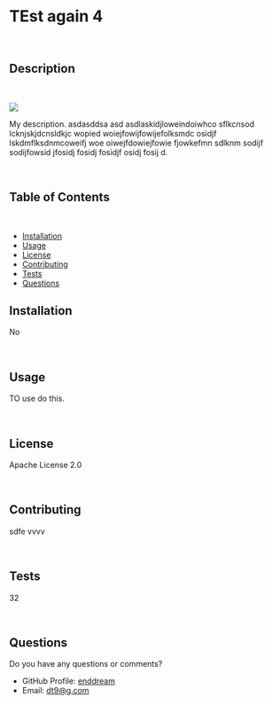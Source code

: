 <h1>TEst again 4</h1><br /><h2>Description</h2><br /><p><img src='https://img.shields.io/badge/Apache-License%202.0%20-Blue'></p><p>My description. asdasddsa asd asdlaskidjloweindoiwhco sflkcnsod lcknjskjdcnsldkjc wopied woiejfowijfowijefolksmdc osidjf lskdmflksdnmcoweifj woe oiwejfdowiejfowie fjowkefmn sdlknm sodijf sodijfowsid jfosidj fosidj fosidjf osidj fosij d.</p><br /><h2>Table of Contents</h2><br /><ul><li><a href='#installation'>Installation</a></li><li><a href='#usage'>Usage</a></li><li><a href='#license'>License</a></li><li><a href='#contributing'>Contributing</a></li><li><a href='#tests'>Tests</a></li><li><a href='#questions'>Questions</a></li></ul><h2 id='installation'>Installation</h2><p>No</p><br /><h2 id='usage'>Usage</h2><p>TO use do this. </p><br /><h2 id='license'>License</h2><p>Apache License 2.0</p><br /><h2 id='contributing'>Contributing</h2><p>sdfe  vvvv</p><br /><h2 id='tests'>Tests</h2><p>32</p><br /><h2 id='questions'>Questions</h2><p>Do you have any questions or comments?</p><ul><li>GitHub Profile: <a href='https://github.com/enddream'>enddream</a></li><li>Email: <a href='mailto: dt9@g.com'>dt9@g.com</a></li></ul>